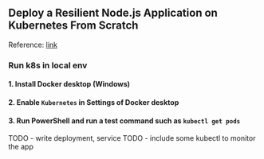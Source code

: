 ## Deploy a Resilient Node.js Application on Kubernetes From Scratch

Reference: [link](https://www.digitalocean.com/community/tech-talks/how-to-deploy-a-resilient-node-js-application-on-kubernetes-from-scratch)


### Run k8s in local env

#### 1. Install Docker desktop (Windows)
#### 2. Enable `Kubernetes` in Settings of Docker desktop
#### 3. Run PowerShell and run a test command such as `kubectl get pods` 

TODO - write deployment, service
TODO - include some kubectl to monitor the app
